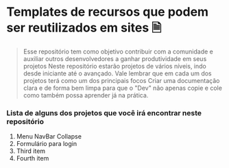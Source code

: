 # Templates de recursos que podem ser reutilizados em sites 🗎

> Esse repositório tem como objetivo contribuir com a comunidade e auxiliar outros desenvolvedores a ganhar produtividade em seus projetos
> Neste repositório estarão projetos de vários níveis, indo desde iniciante até o avançado. Vale lembrar que em cada um dos projetos terá como um dos principais focos
> Criar uma documentação clara e de forma bem limpa para que o "Dev" não apenas copie e cole como também possa aprender já na prática.

### Lista de alguns dos projetos que você irá encontrar neste repositório
<ol>
  <li>Menu NavBar Collapse</li>
  <li>Formulário para login</li>
  <li>Third item</li>
  <li>Fourth item</li>
</ol> 

